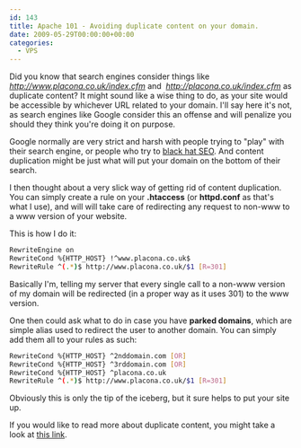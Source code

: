 ```yaml
---
id: 143
title: Apache 101 - Avoiding duplicate content on your domain.
date: 2009-05-29T00:00:00+00:00
categories:
  - VPS
---
```

Did you know that search engines consider things like _http://www.placona.co.uk/index.cfm_ and  _http://placona.co.uk/index.cfm_ as duplicate content? It might sound like a wise thing to do, as your site would be accessible by whichever URL related to your domain. I'll say here it's not, as search engines like Google consider this an offense and will penalize you should they think you're doing it on purpose.
  
Google normally are very strict and harsh with people trying to "play" with their search engine, or people who try to [black hat SEO](http://en.wikipedia.org/wiki/Black_hat_seo "Black Hat SEO"). And content duplication might be just what will put your domain on the bottom of their search.

I then thought about a very slick way of getting rid of content duplication. You can simply create a rule on your **.htaccess** (or **httpd.conf** as that's what I use), and will will take care of redirecting any request to non-www to a www version of your website.

This is how I do it:

```bash
RewriteEngine on
RewriteCond %{HTTP_HOST} !^www.placona.co.uk$
RewriteRule ^(.*)$ http://www.placona.co.uk/$1 [R=301]
```

Basically I'm, telling my server that every single call to a non-www version of my domain will be redirected (in a proper way as it uses 301) to the www version.

One then could ask what to do in case you have **parked domains**, which are simple alias used to redirect the user to another domain. You can simply add them all to your rules as such:

```bash
RewriteCond %{HTTP_HOST} ^2nddomain.com [OR]
RewriteCond %{HTTP_HOST} ^3rddomain.com [OR]
RewriteCond %{HTTP_HOST} ^placona.co.uk
RewriteRule ^(.*)$ http://www.placona.co.uk/$1 [R=301]
```

Obviously this is only the tip of the iceberg, but it sure helps to put your site up.
  
If you would like to read more about duplicate content, you might take a look at [this link](http://support.google.com/webmasters/bin/answer.py?hl=en&answer=66359 "Duplicate Content").
